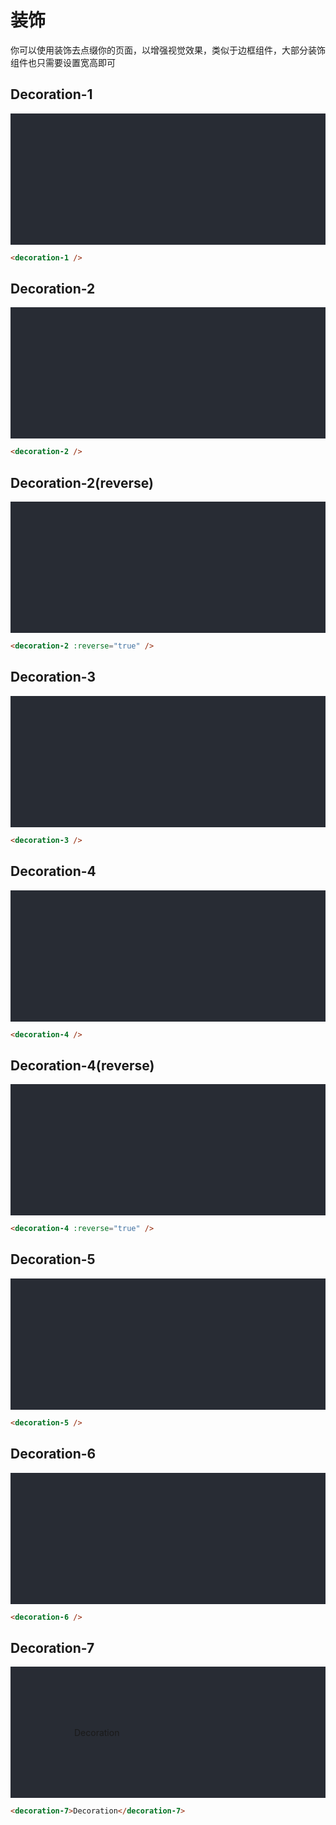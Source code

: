 # 装饰

你可以使用装饰去点缀你的页面，以增强视觉效果，类似于边框组件，大部分装饰组件也只需要设置宽高即可

## Decoration-1
<div class="decoration-contaier">
  <decoration-1 class="decoration width" />
</div>

```html
<decoration-1 />
```
<click-to-copy :info="info1" />

## Decoration-2
<div class="decoration-contaier">
  <decoration-2 class="decoration width" />
</div>

```html
<decoration-2 />
```
<click-to-copy :info="info2" />

## Decoration-2(reverse)
<div class="decoration-contaier">
  <decoration-2 :reverse="true" class="decoration height" />
</div>

```html
<decoration-2 :reverse="true" />
```
<click-to-copy :info="info2r" />

## Decoration-3
<div class="decoration-contaier">
  <decoration-3 class="decoration width" />
</div>

```html
<decoration-3 />
```
<click-to-copy :info="info3" />

## Decoration-4
<div class="decoration-contaier">
  <decoration-4 class="decoration height" />
</div>

```html
<decoration-4 />
```
<click-to-copy :info="info4" />

## Decoration-4(reverse)
<div class="decoration-contaier">
  <decoration-4 :reverse="true" class="decoration width" />
</div>

```html
<decoration-4 :reverse="true" />
```
<click-to-copy :info="info4r" />

## Decoration-5
<div class="decoration-contaier">
  <decoration-5 class="decoration width" />
</div>

```html
<decoration-5 />
```
<click-to-copy :info="info5" />

## Decoration-6
<div class="decoration-contaier">
  <decoration-6 class="decoration width" />
</div>

```html
<decoration-6 />
```
<click-to-copy :info="info6" />

## Decoration-7
<div class="decoration-contaier">
  <decoration-7 class="decoration width">Decoration</decoration-7>
</div>

```html
<decoration-7>Decoration</decoration-7>
```
<click-to-copy :info="info7" />

<script>
  export default {
    data () {
      return {
        info1: `<decoration-1 />`,
        info2: `<decoration-2 />`,
        info2r: `<decoration-2 :reverse="true" />`,
        info3: `<decoration-3 />`,
        info4: `<decoration-4 />`,
        info4r: `<decoration-4 :reverse="true" />`,
        info5: `<decoration-5 />`,
        info6: `<decoration-6 />`,
        info7: `<decoration-7>Decoration</decoration-7>`,
      }
    }
  }
</script>

<style lang="less">
.decoration-contaier {
  position: relative;
  height: 150px;
  background-color: #282c34;
  padding: 30px;

  .decoration {
    position: absolute;
    top: 50%;
    left: 50%;
    transform: translate(-50%, -50%);
  }

  .width {
    width: 300px;
  }

  .height {
    height: 130px;
  }
}
</style>

